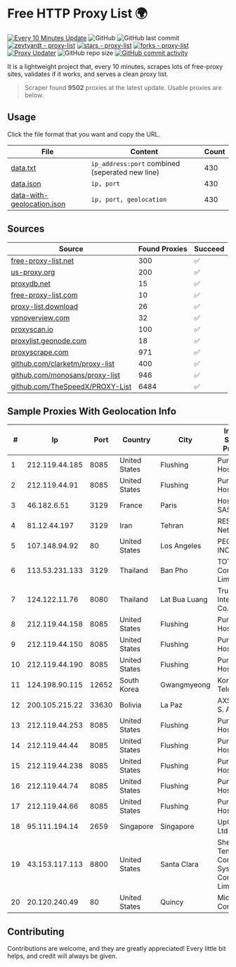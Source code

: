 
# Free HTTP Proxy List 🌍

[![Every 10 Minutes Update](https://github.com/mertguvencli/http-proxy-list/actions/workflows/main.yml/badge.svg?branch=main)](https://github.com/mertguvencli/http-proxy-list/actions/workflows/main.yml)
![GitHub](https://img.shields.io/github/license/mertguvencli/http-proxy-list)
![GitHub last commit](https://img.shields.io/github/last-commit/mertguvencli/http-proxy-list)
[![zevtyardt - proxy-list](https://img.shields.io/static/v1?label=zevtyardt&message=proxy-list&color=blue&logo=github)](https://github.com/zevtyardt/proxy-list "Go to GitHub repo")
[![stars - proxy-list](https://img.shields.io/github/stars/zevtyardt/proxy-list?style=social)](https://github.com/zevtyardt/proxy-list)
[![forks - proxy-list](https://img.shields.io/github/forks/zevtyardt/proxy-list?style=social)](https://github.com/zevtyardt/proxy-list)
[![Proxy Updater](https://github.com/zevtyardt/proxy-list/workflows/Proxy%20Updater/badge.svg)](https://github.com/zevtyardt/proxy-list/actions?query=workflow:"Proxy+Updater")
![GitHub repo size](https://img.shields.io/github/repo-size/zevtyardt/proxy-list)
[![GitHub commit activity](https://img.shields.io/github/commit-activity/m/zevtyardt/proxy-list?logo=commits)](https://github.com/zevtyardt/proxy-list/commits/main)

It is a lightweight project that, every 10 minutes, scrapes lots of free-proxy sites, validates if it works, and serves a clean proxy list.

> Scraper found **9502** proxies at the latest update. Usable proxies are below.

## Usage

Click the file format that you want and copy the URL.

|File|Content|Count|
|----|-------|-----|
|[data.txt](https://raw.githubusercontent.com/mertguvencli/http-proxy-list/main/proxy-list/data.txt)|`ip_address:port` combined (seperated new line)|430|
|[data.json](https://raw.githubusercontent.com/mertguvencli/http-proxy-list/main/proxy-list/data.json)|`ip, port`|430|
|[data-with-geolocation.json](https://raw.githubusercontent.com/mertguvencli/http-proxy-list/main/proxy-list/data-with-geolocation.json)|`ip, port, geolocation`|430|

## Sources

|Source|Found Proxies|Succeed|
|------|-------------|-------|
|[free-proxy-list.net](https://free-proxy-list.net)|300|✅|
|[us-proxy.org](https://www.us-proxy.org)|200|✅|
|[proxydb.net](http://proxydb.net)|15|✅|
|[free-proxy-list.com](https://free-proxy-list.com/?page=&port=&type%5B%5D=http&type%5B%5D=https&up_time=0&search=Search)|10|✅|
|[proxy-list.download](https://www.proxy-list.download/HTTP)|26|✅|
|[vpnoverview.com](https://vpnoverview.com/privacy/anonymous-browsing/free-proxy-servers)|32|✅|
|[proxyscan.io](https://www.proxyscan.io)|100|✅|
|[proxylist.geonode.com](https://proxylist.geonode.com/api/proxy-list?limit=300&page=1&sort_by=lastChecked&sort_type=desc&protocols=http,https)|18|✅|
|[proxyscrape.com](https://api.proxyscrape.com/v2/?request=displayproxies&protocol=http&timeout=10000&country=all&ssl=all&anonymity=all)|971|✅|
|[github.com/clarketm/proxy-list](https://raw.githubusercontent.com/clarketm/proxy-list/master/proxy-list-raw.txt)|400|✅|
|[github.com/monosans/proxy-list](https://raw.githubusercontent.com/monosans/proxy-list/main/proxies/http.txt)|946|✅|
|[github.com/TheSpeedX/PROXY-List](https://raw.githubusercontent.com/TheSpeedX/PROXY-List/master/http.txt)|6484|✅|


## Sample Proxies With Geolocation Info

|#|Ip|Port|Country|City|Internet Service Provider|
|-|--|----|-------|----|-------------------------|
|1|212.119.44.185|8085|United States|Flushing|PureVoltage Hosting Inc.|
|2|212.119.44.91|8085|United States|Flushing|PureVoltage Hosting Inc.|
|3|46.182.6.51|3129|France|Paris|Hosteur SAS|
|4|81.12.44.197|3129|Iran|Tehran|RESPINA Networks|
|5|107.148.94.92|80|United States|Los Angeles|PEG TECH INC|
|6|113.53.231.133|3129|Thailand|Ban Pho|TOT Public Company Limited|
|7|124.122.11.76|8080|Thailand|Lat Bua Luang|True Internet Co., Ltd.|
|8|212.119.44.158|8085|United States|Flushing|PureVoltage Hosting Inc.|
|9|212.119.44.150|8085|United States|Flushing|PureVoltage Hosting Inc.|
|10|212.119.44.190|8085|United States|Flushing|PureVoltage Hosting Inc.|
|11|124.198.90.115|12652|South Korea|Gwangmyeong|Korea Telecom|
|12|200.105.215.22|33630|Bolivia|La Paz|AXS Bolivia S. A.|
|13|212.119.44.253|8085|United States|Flushing|PureVoltage Hosting Inc.|
|14|212.119.44.44|8085|United States|Flushing|PureVoltage Hosting Inc.|
|15|212.119.44.238|8085|United States|Flushing|PureVoltage Hosting Inc.|
|16|212.119.44.74|8085|United States|Flushing|PureVoltage Hosting Inc.|
|17|212.119.44.66|8085|United States|Flushing|PureVoltage Hosting Inc.|
|18|95.111.194.14|2659|Singapore|Singapore|UpCloud Ltd|
|19|43.153.117.113|8800|United States|Santa Clara|Shenzhen Tencent Computer Systems Company Limited|
|20|20.120.240.49|80|United States|Quincy|Microsoft Corporation|



## Contributing

Contributions are welcome, and they are greatly appreciated! Every
little bit helps, and credit will always be given.


